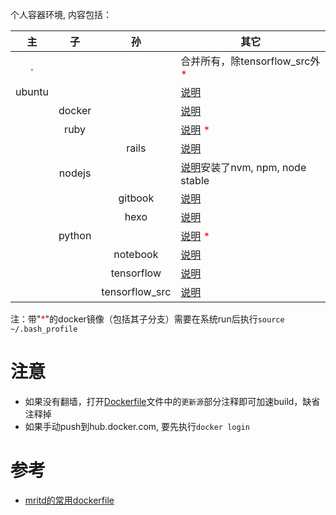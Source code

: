个人容器环境, 内容包括：

| 主 | 子 | 孙 | 其它 |
|:---:|:---:|:---:|---|
| . |  | |合并所有，除tensorflow_src外 <font color="red">*</font>|
| ubuntu |  |  |[说明](ubuntu/README.md)|
|  | docker |  |[说明](docker/README.md) |
|  | ruby |  |[说明](ruby/README.md) <font color="red">*</font>|
|  |  | rails |[说明](ruby/rails/README.md) |
|  | nodejs |  |[说明](nodejs/README.md)安装了nvm, npm, node stable|
|  |  | gitbook |[说明](nodejs/gitbook/README.md)|
|  |  | hexo |[说明](nodejs/hexo/README.md)|
|  | python |  |[说明](python/README.md) <font color="red">*</font>|
|  |  | notebook |[说明](python/notebook/README.md)|
|  |  | tensorflow |[说明](python/tensorflow/README.md)|
|  |  | tensorflow_src |[说明](python/tensorflow_src/README.md)|

注：带"<font color="red">*</font>"的docker镜像（包括其子分支）需要在系统run后执行`source ~/.bash_profile`
  
# 注意
* 如果没有翻墙，打开[Dockerfile](ubuntu/Dockerfile)文件中的`更新源`部分注释即可加速build，缺省注释掉
* 如果手动push到hub.docker.com, 要先执行`docker login`

# 参考
* [mritd的常用dockerfile](https://github.com/mritd/dockerfile)